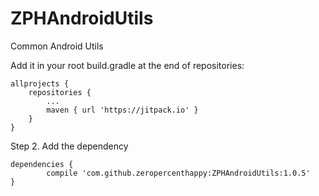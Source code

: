 # ZPHAndroidUtils
Common Android Utils


Add it in your root build.gradle at the end of repositories:

	allprojects {
		repositories {
			...
			maven { url 'https://jitpack.io' }
		}
	}

Step 2. Add the dependency

	dependencies {
	        compile 'com.github.zeropercenthappy:ZPHAndroidUtils:1.0.5'
	}
